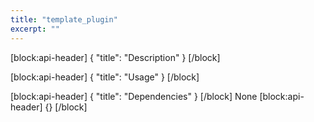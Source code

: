 ```yaml
---
title: "template_plugin"
excerpt: ""
---
```

[block:api-header]
{
  "title": "Description"
}
[/block]

[block:api-header]
{
  "title": "Usage"
}
[/block]

[block:api-header]
{
  "title": "Dependencies"
}
[/block]
None
[block:api-header]
{}
[/block]